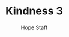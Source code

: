 ---
image: /assets/img/kl/kl_kindness_3.png
title: Kindness 3
number: 3
categories:
  - Meditations
  - Virtues
  - Kindness
author: Hope Staff
notes: Kindness 3
embed: >-
  EMBED_GOES_HERE
transcript: >-
  SOME LINES OF TEXT START HERE
---